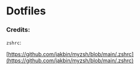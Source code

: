 # Dotfiles

### Credits:  

`zshrc`:  

[https://github.com/jakbin/myzsh/blob/main/.zshrc](https://github.com/jakbin/myzsh/blob/main/.zshrc)
